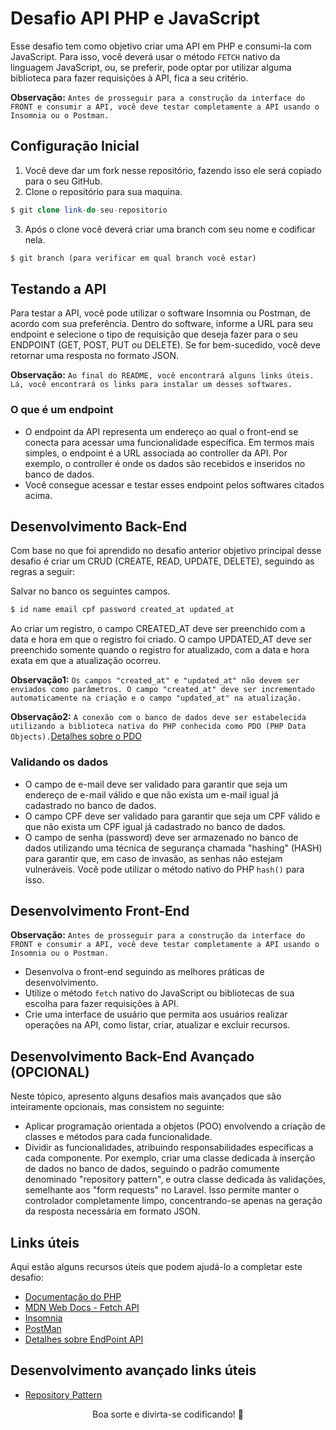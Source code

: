 # Desafio API PHP e JavaScript

Esse desafio tem como objetivo criar uma API em PHP e consumi-la com JavaScript. Para isso, você deverá usar o método `FETCH` nativo da linguagem JavaScript, ou, se preferir, pode optar por utilizar alguma biblioteca para fazer requisições à API, fica a seu critério.

**Observação:** `Antes de prosseguir para a construção da interface do FRONT e consumir a API, você deve testar completamente a API usando o Insomnia ou o Postman.`

## Configuração Inicial

1. Você deve dar um fork nesse repositório, fazendo isso ele será copiado para o seu GitHub.
2. Clone o repositório para sua maquina.
```php
$ git clone link-do-seu-repositorio
```
3. Após o clone você deverá criar uma branch com seu nome e codificar nela.
```php
$ git branch (para verificar em qual branch você estar)
```

## Testando a API

Para testar a API, você pode utilizar o software Insomnia ou Postman, de acordo com sua preferência. Dentro do software, informe a URL para seu endpoint e selecione o tipo de requisição que deseja fazer para o seu ENDPOINT (GET, POST, PUT ou DELETE). Se for bem-sucedido, você deve retornar uma resposta no formato JSON.

**Observação:** `Ao final do README, você encontrará alguns links úteis. Lá, você encontrará os links para instalar um desses softwares.`

### O que é um endpoint
- O endpoint da API representa um endereço ao qual o front-end se conecta para acessar uma funcionalidade específica. Em termos mais simples, o endpoint é a URL associada ao controller da API. Por exemplo, o controller é onde os dados são recebidos e inseridos no banco de dados.
- Você consegue acessar e testar esses endpoint pelos softwares citados acima.

## Desenvolvimento Back-End

Com base no que foi aprendido no desafio anterior objetivo principal desse desafio é criar um CRUD (CREATE, READ, UPDATE, DELETE), seguindo as regras a seguir:

Salvar no banco os seguintes campos. 
```php
$ id name email cpf password created_at updated_at
```
Ao criar um registro, o campo CREATED_AT deve ser preenchido com a data e hora em que o registro foi criado. O campo UPDATED_AT deve ser preenchido somente quando o registro for atualizado, com a data e hora exata em que a atualização ocorreu.

**Observação1:** `Os campos "created_at" e "updated_at" não devem ser enviados como parâmetros. O campo "created_at" deve ser incrementado automaticamente na criação e o campo "updated_at" na atualização.`

**Observação2:** `A conexão com o banco de dados deve ser estabelecida utilizando a biblioteca nativa do PHP conhecida como PDO (PHP Data Objects).`[Detalhes sobre o PDO](https://www.devmedia.com.br/introducao-ao-php-pdo/24973)

### Validando os dados

- O campo de e-mail deve ser validado para garantir que seja um endereço de e-mail válido e que não exista um e-mail igual já cadastrado no banco de dados.
- O campo CPF deve ser validado para garantir que seja um CPF válido e que não exista um CPF igual já cadastrado no banco de dados.
- O campo de senha (password) deve ser armazenado no banco de dados utilizando uma técnica de segurança chamada "hashing" (HASH) para garantir que, em caso de invasão, as senhas não estejam vulneráveis. Você pode utilizar o método nativo do PHP `hash()` para isso.

## Desenvolvimento Front-End
**Observação:** `Antes de prosseguir para a construção da interface do FRONT e consumir a API, você deve testar completamente a API usando o Insomnia ou o Postman.`

- Desenvolva o front-end seguindo as melhores práticas de desenvolvimento.
- Utilize o método `fetch` nativo do JavaScript ou bibliotecas de sua escolha para fazer requisições à API.
- Crie uma interface de usuário que permita aos usuários realizar operações na API, como listar, criar, atualizar e excluir recursos.

## Desenvolvimento Back-End Avançado (OPCIONAL)
Neste tópico, apresento alguns desafios mais avançados que são inteiramente opcionais, mas consistem no seguinte:

- Aplicar programação orientada a objetos (POO) envolvendo a criação de classes e métodos para cada funcionalidade.
- Dividir as funcionalidades, atribuindo responsabilidades específicas a cada componente. Por exemplo, criar uma classe dedicada à inserção de dados no banco de dados, seguindo o padrão comumente denominado "repository pattern", e outra classe dedicada às validações, semelhante aos "form requests" no Laravel. Isso permite manter o controlador completamente limpo, concentrando-se apenas na geração da resposta necessária em formato JSON.

## Links úteis

Aqui estão alguns recursos úteis que podem ajudá-lo a completar este desafio:

- [Documentação do PHP](https://www.php.net/manual/pt_BR/index.php)
- [MDN Web Docs - Fetch API](https://developer.mozilla.org/pt-BR/docs/Web/API/Fetch_API)
- [Insomnia](https://insomnia.rest/download)
- [PostMan](https://www.postman.com/downloads/)
- [Detalhes sobre EndPoint API](https://mailchimp.com/pt-br/resources/what-is-an-api-endpoint/#:~:text=O%20endpoint%20de%20API%20é,de%20comunicação%20entre%20dois%20sistemas.)

## Desenvolvimento avançado links úteis
- [Repository Pattern](https://www.mitrais.com/news-updates/repository-pattern-implementation-in-php/)

<p align="center">
Boa sorte e divirta-se codificando! 💜
</p>
